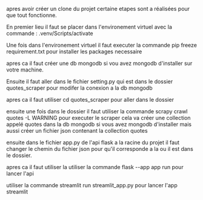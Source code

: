 apres avoir créer un clone du projet certaine etapes sont a réalisées pour que tout fonctionne.

En premier lieu il faut se placer dans l'environement virtuel avec la commande : .venv/Scripts/activate

Une fois dans l'environement virtuel il faut executer la commande pip freeze requirement.txt pour installer les packages necessaire

apres ca il faut créer une db mongodb si vou avez mongodb d'installer sur votre machine.

Ensuite il faut aller dans le fichier setting.py qui est dans le dossier quotes_scraper pour modifer la conexion a la db mongodb

apres ca il faut utiliser cd quotes_scraper pour aller dans le dossier

ensuite une fois dans le dossier il faut utiliser la commande scrapy crawl quotes -L WARNING pour executer le scraper cela va créer une collection appelé quotes dans la db mongodb si vous avez mongodb d'installer mais aussi créer un fichier json contenant la collection quotes

ensuite dans le fichier app.py de l'api flask a la racine du projet il faut changer le chemin du fichier json pour qu'il corresponde a la ou il est dans le dossier.

apres ca il faut utiliser la utiliser la commande flask --app app run pour lancer l'api

utiliser la commande streamlit run streamlit_app.py pour lancer l'app streamlit